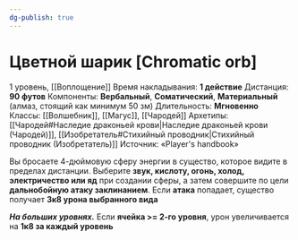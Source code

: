 ```yaml
---
dg-publish: true
---
```

# Цветной шарик [Chromatic orb]
1 уровень, [[Воплощение]]
Время накладывания: **1 действие**
Дистанция: **90 футов**
Компоненты: **Вербальный**, **Соматический**, **Материальный** (алмаз, стоящий как минимум 50 зм)
Длительность: **Мгновенно**
Классы: [[Волшебник]], [[Магус]], [[Чародей]]
Архетипы: [[Чародей#Наследие драконьей крови|Наследие драконьей крови (Чародей)]], [[Изобретатель#Стихийный проводник|Стихийный проводник (Изобретатель)]]
Источник: «Player's handbook»

Вы бросаете 4-дюймовую сферу энергии в существо, которое видите в пределах дистанции. Выберите **звук, кислоту, огонь, холод, электричество или яд** при создании сферы, а затем совершите по цели **дальнобойную атаку заклинанием**. Если **атака** попадает, существо получает **3к8 урона выбранного вида**

**_На больших уровнях._** Если **ячейка >= 2-го уровня**, урон увеличивается на **1к8 за каждый уровень**